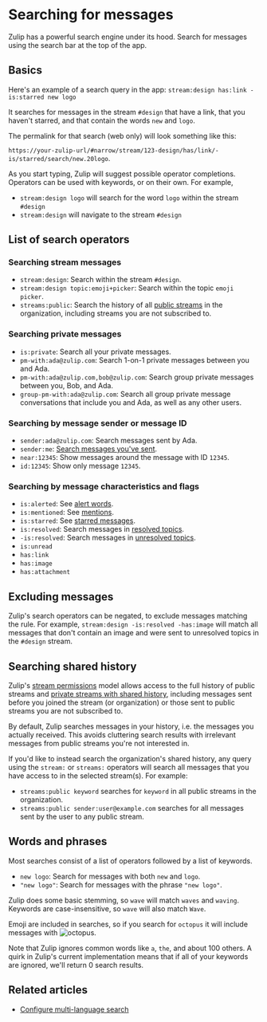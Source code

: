 # Searching for messages

Zulip has a powerful search engine under its hood. Search for messages using
the search bar at the top of the app.

## Basics

Here's an example of a search query in the app:
`stream:design has:link -is:starred new logo`

It searches for messages in the stream `#design` that have a link, that
you haven't starred, and that contain the words `new` and `logo`.

The permalink for that search (web only) will look something like
this:

`https://your-zulip-url/#narrow/stream/123-design/has/link/-is/starred/search/new.20logo`.

As you start typing, Zulip will suggest possible operator completions.
Operators can be used with keywords, or on their own. For example,

* `stream:design logo` will search for the word `logo` within the stream
  `#design`
* `stream:design` will navigate to the stream `#design`

## List of search operators

### Searching stream messages

* `stream:design`: Search within the stream `#design`.
* `stream:design topic:emoji+picker`: Search within the topic `emoji picker`.
* `streams:public`: Search the history of all [public
  streams](/help/change-the-privacy-of-a-stream) in the organization,
  including streams you are not subscribed to.

### Searching private messages

* `is:private`: Search all your private messages.
* `pm-with:ada@zulip.com`: Search 1-on-1 private messages between you and Ada.
* `pm-with:ada@zulip.com,bob@zulip.com`: Search group private messages
  between you, Bob, and Ada.
* `group-pm-with:ada@zulip.com`: Search all group private message
  conversations that include you and Ada, as well as any other users.

### Searching by message sender or message ID

* `sender:ada@zulip.com`: Search messages sent by Ada.
* `sender:me`: [Search messages you've sent](/help/view-messages-sent-by-a-user#view-messages-youve-sent).
* `near:12345`: Show messages around the message with ID `12345`.
* `id:12345`: Show only message `12345`.

### Searching by message characteristics and flags

* `is:alerted`: See [alert words](/help/pm-mention-alert-notifications#alert-words).
* `is:mentioned`: See [mentions](/help/mention-a-user-or-group).
* `is:starred`: See [starred messages](/help/star-a-message).
* `is:resolved`: Search messages in [resolved topics](/help/resolve-a-topic).
* `-is:resolved`: Search messages in [unresolved topics](/help/resolve-a-topic).
* `is:unread`
* `has:link`
* `has:image`
* `has:attachment`

## Excluding messages

Zulip's search operators can be negated, to exclude messages matching
the rule.  For example, `stream:design -is:resolved -has:image` will
match all messages that don't contain an image and were sent to
unresolved topics in the `#design` stream.

## Searching shared history

Zulip's [stream permissions](/help/stream-permissions) model allows
access to the full history of public streams and [private streams with
shared history](/help/stream-permissions), including messages sent
before you joined the stream (or organization) or those sent to public
streams you are not subscribed to.

By default, Zulip searches messages in your history, i.e. the
messages you actually received.  This avoids cluttering search results
with irrelevant messages from public streams you're not interested in.

If you'd like to instead search the organization's shared history, any
query using the `stream:` or `streams:` operators will search all
messages that you have access to in the selected stream(s).  For
example:

* `streams:public keyword` searches for `keyword` in all public
  streams in the organization.
* `streams:public sender:user@example.com` searches for all messages
  sent by the user to any public stream.

## Words and phrases

Most searches consist of a list of operators followed by a list of keywords.

* `new logo`: Search for messages with both `new` and `logo`.
* `"new logo"`: Search for messages with the phrase `"new logo"`.

Zulip does some basic stemming, so `wave` will match `waves` and
`waving`. Keywords are case-insensitive, so `wave` will also match `Wave`.

Emoji are included in searches, so if you search for `octopus` it will
include messages with
<img src="/static/generated/emoji/images-google-64/1f419.png" alt="octopus"
class="emoji-small"/>.


Note that Zulip ignores common words like `a`, `the`, and about 100
others. A quirk in Zulip's current implementation means that if all of your
keywords are ignored, we'll return 0 search results.

## Related articles

* [Configure multi-language search](/help/configure-multi-language-search)
